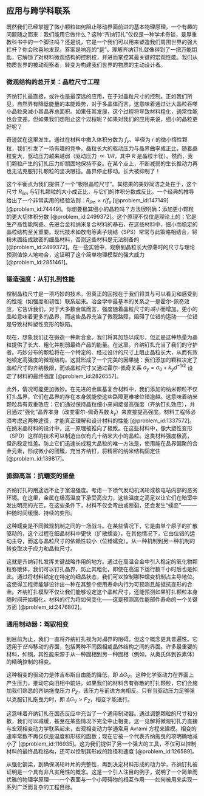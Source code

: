 ## 应用与跨学科联系

既然我们已经掌握了微小颗粒如何阻止移动界面前进的基本物理原理，一个有趣的问题随之而来：我们能用它做什么？这种“齐纳钉扎”仅仅是一种学术奇谈，是厚重教科书中的一个脚注吗？还是说，它是一个我们可以用来塑造我们周围世界的强大杠杆？你会欣喜地发现，答案是响亮的“是”。理解齐纳钉扎就像得到了一把万能钥匙，它解锁了对材料微观结构的控制权，并进而掌控其最关键的宏观性能。我们从物质世界的被动观察者，转变为构建我们世界的物质的主动设计者。

### 微观结构的总开关：晶粒尺寸工程

齐纳钉扎最直接，或许也是最深远的应用，在于对晶粒尺寸的控制。正如我们所见，自然界有降低能量的本能趋势，对于多晶体而言，这意味着通过让大晶粒吞噬小晶粒来减小其晶界总面积。如果任其发展，这个过程将导致材料粗化，通常性能也会变差。但如果我们想阻止这个过程呢？如果对我们的应用来说，细小的晶粒更好呢？

奇迹就在这里发生。通过在材料中撒入体积分数为 $f_v$、半径为 $r$ 的微小惰性颗粒，我们引发了一场有趣的竞争。晶粒长大的驱动压力与晶界曲率成正比，随着晶粒变大，驱动压力越来越弱（驱动压力 $\propto 1/R$，其中 $R$ 是晶粒半径）。然而，我们颗粒产生的钉扎压力却顽固地保持不变。在某个点上，不断减弱的生长推动力再也无法克服钉扎颗粒的坚决阻挡。晶界停止移动。长大被抑制了！

这个平衡点为我们提供了一个“极限晶粒尺寸”。其结果的美妙简洁之处在于，这个尺寸 $R_{lim}$ 与钉扎颗粒的大小成正比，与它们的体积分数成反比。一个经典的推导给出了一个非常实用的经验法则：$R_{lim} \propto r/f_v$ [@problem_id:147149] [@problem_id:74449]。你想要极其细小的晶粒吗？方法很明确：添加更小颗粒的更大切体积分数 [@problem_id:2499372]。这个原理不仅仅是理论上的；它是生产高性能陶瓷、先进合金和纳米复合材料的基石，在这些材料中，细小而稳定的晶粒结构至关重要。现代技术如放电等离子烧结（SPS）常常与此策略相结合，将粉末固结成致密的细晶材料，否则这些材料是无法制备的 [@problem_id:2499372]。在一些实验中，观察到晶粒长大停滞时的尺寸与理论预测值惊人地吻合，这证明了这个简单物理模型的强大威力 [@problem_id:2851461]。

### 锻造强度：从钉扎到性能

控制晶粒尺寸是一项巧妙的技术，但真正的回报在于我们将其与可以看见和感受到的性能（如强度和韧性）联系起来。冶金学中最基本的关系之一是霍尔-佩奇效应，它告诉我们，对于大多数金属而言，强度随着晶粒尺寸的*减小*而增加。更小的晶粒意味着更多的晶界，而这些晶界充当了微观路障，阻碍了位错的运动——位错是导致材料塑性变形的缺陷。

现在，想象我们正在锻造一种新合金。我们将其加热以成形，但正是这种热量为晶粒提供了长大、粗化并削弱最终产品的能量。在这里，齐纳钉扎充当了我们的守护者。巧妙分布的颗粒将在一个特定的、经过设计的尺寸上阻止晶粒长大，从而有效地锁定高强度的微观结构。这就形成了一个完美的因果链：我们添加的颗粒决定了晶粒尺寸的齐纳极限，而该晶粒尺寸又通过霍尔-佩奇关系 $\sigma_y = \sigma_0 + k_{y} d^{-1/2}$ 设定了材料的最终强度 [@problem_id:2826557]。

此外，情况可能更加微妙。在先进的金属基复合材料中，我们添加的纳米颗粒不仅钉扎晶界，它们在晶界的存在本身就能使这些路障更难被位错逾越。这意味着纳米颗粒具有双重效应：它们通过保持晶粒细小来间接提高强度（齐纳钉扎效应），并且通过“强化”晶界本身（改变霍尔-佩奇系数 $k_y$）来直接提高强度。材料工程师必须考虑这两种途径，才能真正理解和设计材料的性能 [@problem_id:1337572]。在纳米晶材料的设计中，这一原理被推向了极致。在这些材料中，像大塑性变形（SPD）这样的技术可以制造出仅有几十纳米大小的晶粒。这类材料强度极高，但热稳定性差。防止它们迅速长成粗大晶粒的唯一方法是，使用能在晶界偏聚的合金元素，形成微小的团簇，充当齐纳钉，将精密的纳米结构固定住 [@problem_id:139817]。

### 抵御高温：抗蠕变的堡垒

齐纳钉扎的用途远不止于室温强度。考虑一下喷气发动机涡轮或核电站内部的恶劣环境。在这里，金属在极高温度下承受高应力，这些温度之高足以让它们在暗室中发出明亮的光芒。在这些条件下，材料不仅会弯曲或断裂，还会发生“蠕变”——一种随时间缓慢、持续的变形。

这种蠕变是不同微观机制之间的一场战斗。在某些情况下，它是由单个原子的扩散驱动的，这个过程在细晶材料中更快（扩散蠕变）。在其他情况下，它由位错的运动主导，而这与晶粒尺寸的依赖性较小（位错蠕变）。从一种机制到另一种机制的转变取决于应力和晶粒尺寸。

这就是齐纳钉扎发挥关键战略作用的地方。通过在高温合金中引入稳定的氧化物颗粒弥散体，我们可以钉扎晶界，防止其粗化，即使在高温下运行数千小时后也是如此。通过将材料锁定在特定的细晶状态，我们可以控制哪种蠕变机制占主导地位。这使得工程师能够设计出一种在其整个使用寿命内行为可预测且能抵抗变形的合金。齐纳钉扎模型不仅让我们能够设定这个晶粒尺寸，还能预测如果钉扎颗粒本身随时间开始粗化，材料的行为将如何变化——这是预测高性能部件寿命的一个关键方面 [@problem_id:2476802]。

### 通用制动器：驾驭相变

到目前为止，我们一直将齐纳钉扎视为对*晶*界的阻碍。但这个概念更具普遍性。它适用于*任何*移动的界面，包括两种不同固相或晶体结构之间的界面。许多最重要的材料，如钢，其性能来源于从一种固相到另一种固相（例如，从奥氏体到铁素体）的精确控制的相变。

这种相变的驱动力是体吉布斯自由能的降低，即 $\Delta G_V$。这种化学驱动力在界面上产生压力，推动它向旧相中前进。如果我们的材料含有弥散的钉扎颗粒，它们会施加我们熟悉的齐纳拖曳压力 $P_Z$，该压力与前进方向相反。只有当驱动压力足够强以克服钉扎拖曳力时，即 $\Delta G_V > P_Z$，相变才能进行。

这意味着齐纳钉扎在固态反应中充当了一个通用制动器。通过调整颗粒的尺寸和分数，我们可以减缓，甚至在某些情况下完全中止相变。这一见解将微观钉扎力直接与宏观相变动力学联系起来，宏观相变动力学通常用 Avrami 方程来建模。相变的速率常数不再仅仅是温度和形核的函数；现在它被一个代表齐纳拖曳的项明确地减小了 [@problem_id:116935]。这为我们提供了另一个强大的工具，不仅可以控制材料的最终晶粒结构，还可以控制其形成的路径和速度 [@problem_id:126589]。

从强化钢梁，到确保涡轮叶片的完整性，再到决定材料形成的动力学，齐纳钉扎被证明是一个具有非凡实用性的概念。这是一个引人注目的例子，说明了一个简单而优雅的物理学原理——一个表面与一个小障碍物的相互作用——如何被用来实现一系列广泛而复杂的工程目标。